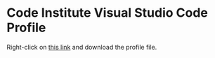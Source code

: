 # Code Institute Visual Studio Code Profile

Right-click on [this link](https://github.com/mbriscoe/CI_VSCode_Profile/blob/main/Code%20Institute.code-profile) and download the profile file.
